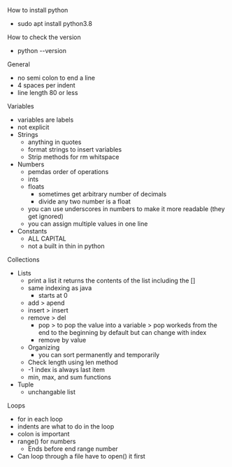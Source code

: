 How to install python
 - sudo apt install python3.8

How to check the version
 - python --version

General
 - no semi colon to end a line
 - 4 spaces per indent
 - line length 80 or less

Variables
 - variables are labels
 - not explicit
 - Strings
    - anything in quotes
    - format strings to insert variables
    - Strip methods for rm whitspace
 - Numbers
    - pemdas order of operations
    - ints
    - floats
        - sometimes get arbitrary number of decimals
        - divide any two number is a float
    - you can use underscores in numbers to make it more readable (they get ignored)
    - you can assign multiple values in one line
 - Constants
    - ALL CAPITAL
    - not a built in thin in python

Collections
 - Lists
    - print a list it returns the contents of the list including the []
    - same indexing as java
        - starts at 0
    - add > apend
    - insert > insert
    - remove > del
        - pop > to pop the value into a variable > pop workeds from the end to the beginning by default but can change with index
        - remove by value
    - Organizing
        - you can sort permanently and temporarily
    - Check length using len method
    - -1 index is always last item
    - min, max, and sum functions
- Tuple
    - unchangable list


Loops
- for in each loop
- indents are what to do in the loop
- colon is important
- range() for numbers
    - Ends before end range number
- Can loop through a file have to open() it first